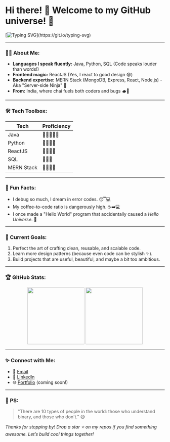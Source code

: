 # Hi there! 👋 Welcome to my GitHub universe! 🌌

[![Typing SVG](https://readme-typing-svg.herokuapp.com?color=36BCF7&lines=I'm+Raja+Venkatesh;A+Java+Wizard+and+Full-Stack+Sorcerer;Coding+from+the+Heart+of+India!)](https://git.io/typing-svg)

---

### 👨‍💻 About Me:
- **Languages I speak fluently:** Java, Python, SQL (Code speaks louder than words!)
- **Frontend magic:** ReactJS (Yes, I react to good design 😎)
- **Backend expertise:** MERN Stack (MongoDB, Express, React, Node.js) - Aka "Server-side Ninja" 🥷
- **From:** India, where chai fuels both coders and bugs 🫖🐞

---

### 🛠️ Tech Toolbox:
| **Tech**         | **Proficiency**    |
|------------------|-------------------|
| Java             | 🚀🚀🚀🚀🚀         |
| Python           | 🚀🚀🚀🚀          |
| ReactJS          | 🚀🚀🚀🚀          |
| SQL              | 🚀🚀🚀           |
| MERN Stack       | 🚀🚀🚀🚀          |

---

### 🌟 Fun Facts:
- I debug so much, I dream in error codes. 😴💻
- My coffee-to-code ratio is dangerously high. ☕➡️💻
- I once made a "Hello World" program that accidentally caused a *Hello Universe*. 🌌

---

### 🚀 Current Goals:
1. Perfect the art of crafting clean, reusable, and scalable code.
2. Learn more design patterns (because even code can be stylish ✨).
3. Build projects that are useful, beautiful, and maybe a bit too ambitious.

---

### 🏆 GitHub Stats:
<div align="center">
  <img height="180em" src="https://github-readme-stats.vercel.app/api?username=rajavenkatesh&show_icons=true&theme=tokyonight" />
  <img height="180em" src="https://github-readme-stats.vercel.app/api/top-langs/?username=rajavenkatesh&layout=compact&theme=tokyonight" />
</div>

---

### ✨ Connect with Me:
- 📧 [Email](mailto:grv.9604@gmail.com)
- 💼 [LinkedIn](https://www.linkedin.com/in/guthularajavenkatesh/)
- 🌐 [Portfolio](https://rajavenkatesh.me) (coming soon!)

---

### 🖤 PS:
> "There are 10 types of people in the world: those who understand binary, and those who don't." 😅

*Thanks for stopping by! Drop a star ⭐ on my repos if you find something awesome. Let’s build cool things together!*
